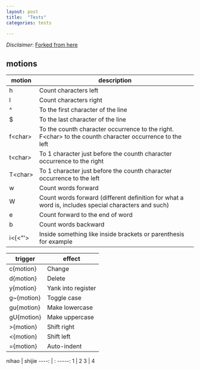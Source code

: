 ```yaml
---
layout: post
title:  "Tests"
categories: tests

---
```


*Disclaimer*: [Forked from here](https://gist.github.com/socketwiz/2645891)

##  motions
| motion  | description  |
| ------------- | ------------- |
| h | Count characters left   |
| l | Count characters right   |
| ^ | To the first character of the line   |
| $ | To the last character of the line   |
| f&lt;char&gt;  | To the counth character occurrence to the right.  F&lt;char&gt; to the counth character occurrence to the left   |
| t&lt;char&gt;	| To 1 character just before the counth character occurrence to the right   |
| T&lt;char&gt;	| To 1 character just before the counth character occurrence to the left   |
| w | Count words forward  |
| W | Count words forward (different definition for what a word is, includes special characters and such) |
| e | Count forward to the end of word   |
| b | Count words backward   |
| i&lt;{&lt;"'&gt; | Inside something like inside brackets or parenthesis for example   |

trigger  | effect 
------------- | ------------- 
c{motion} | Change    
d{motion} | Delete 
y{motion} | Yank into register  
g~{motion}| Toggle case  
gu{motion}| Make lowercase  
gU{motion}| Make uppercase  
&gt;{motion} | Shift right  
&lt;{motion} | Shift left  
={motion} | Auto-indent

nihao | shijie
----: | : -----:
1 | 2 
3 | 4
